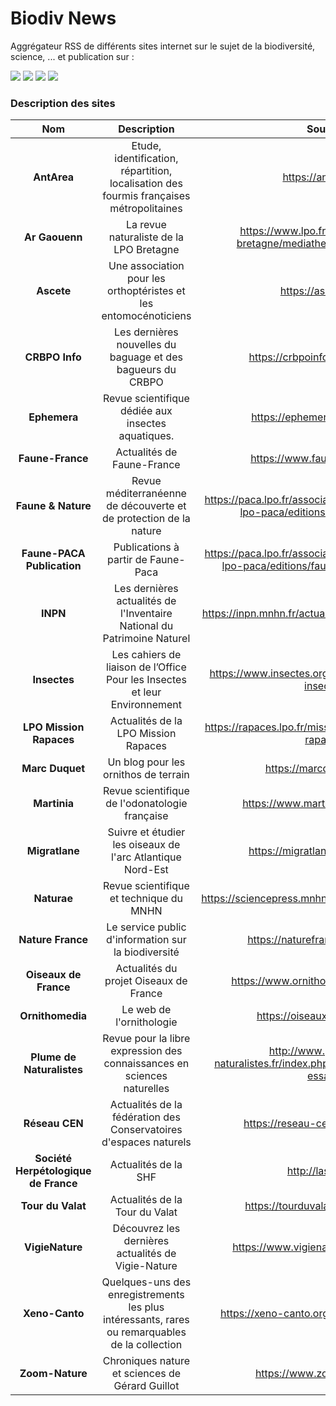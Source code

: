 # Biodiv News

Aggrégateur RSS de différents sites internet sur le sujet de la biodiversité, science, ... et publication sur :

<a href="https://biodivnews.charbonneau.fr/"><img src="https://img.shields.io/badge/Site-Biodiv_News-16ad1b.svg?style=for-the-badge&logoColor=white"></a>
<a href="https://t.me/biodiv_news"><img src="https://img.shields.io/badge/Biodiv__News-2799d1.svg?style=for-the-badge&logo=telegram&logoColor=white"></a>
<a href="https://piaille.fr/@Biodiv_News"><img src="https://img.shields.io/badge/Biodiv__News-5d53e6.svg?style=for-the-badge&logo=mastodon&logoColor=white"></a>
<a href="https://bsky.app/profile/biodiv-news.bsky.social"><img src="https://img.shields.io/badge/Biodiv--News-006bff.svg?style=for-the-badge&logo=bluesky&logoColor=white"></a> 

### Description des sites
| Nom | Description | Source | État |
|:---:|:---:|:---:|:---:|
| **AntArea** | Etude, identification, répartition, localisation des fourmis françaises métropolitaines | https://antarea.fr/ | ✅ |
| **Ar Gaouenn** | La revue naturaliste de la LPO Bretagne | https://www.lpo.fr/lpo-locales/lpo-bretagne/mediatheque/ar-gaouenn2 | ❌ |
| **Ascete** | Une association pour les orthoptéristes et les entomocénoticiens | https://ascete.org/ | ✅ |
| **CRBPO Info** | Les dernières nouvelles du baguage et des bagueurs du CRBPO | https://crbpoinfo.blogspot.com/ | ✅ |
| **Ephemera** | Revue scientifique dédiée aux insectes aquatiques. | https://ephemera.insectes.org/ | ✅ |
| **Faune-France** | Actualités de Faune-France | https://www.faune-france.org/ | ✅ |
| **Faune & Nature** | Revue méditerranéenne de découverte et de protection de la nature | https://paca.lpo.fr/association-protection-nature-lpo-paca/editions/faune-et-nature | ✅ |
| **Faune-PACA Publication** | Publications à partir de Faune-Paca | https://paca.lpo.fr/association-protection-nature-lpo-paca/editions/faune-paca-publication | ✅ |
| **INPN** | Les dernières actualités de l'Inventaire National du Patrimoine Naturel | https://inpn.mnhn.fr/actualites/sommaire-actualites | ❌ |
| **Insectes** | Les cahiers de liaison de l’Office Pour les Insectes et leur Environnement | https://www.insectes.org/content/30-la-revue-insectes | ✅ |
| **LPO Mission Rapaces** | Actualités de la LPO Mission Rapaces | https://rapaces.lpo.fr/mission-rapaces/actualites-rapaces | ❌ |
| **Marc Duquet** | Un blog pour les ornithos de terrain | https://marcduquet.com/ | ✅ |
| **Martinia** | Revue scientifique de l'odonatologie française | https://www.martinia.insectes.org/ | ✅ |
| **Migratlane** | Suivre et étudier les oiseaux de l'arc Atlantique Nord-Est | https://migratlane-telemetrie.fr/ | ✅ |
| **Naturae** | Revue scientifique et technique du MNHN | https://sciencepress.mnhn.fr/fr/periodiques/naturae | ✅ |
| **Nature France** | Le service public d'information sur la biodiversité | https://naturefrance.fr/actualites | ❌ |
| **Oiseaux de France** | Actualités du projet Oiseaux de France | https://www.ornithomedia.com/breves/ | ✅ |
| **Ornithomedia** | Le web de l'ornithologie | https://oiseauxdefrance.org/ | ✅ |
| **Plume de Naturalistes** | Revue pour la libre expression des connaissances en sciences naturelles | http://www.plume-de-naturalistes.fr/index.php/numeros/articles-et-essais/ | ✅ |
| **Réseau CEN** | Actualités de la fédération des Conservatoires d'espaces naturels | https://reseau-cen.org/actualites/ | ❌ |
| **Société Herpétologique de France** | Actualités de la SHF | http://lashf.org/ | ✅ |
| **Tour du Valat** | Actualités de la Tour du Valat | https://tourduvalat.org/actualites/ | ✅ |
| **VigieNature** | Découvrez les dernières actualités de Vigie-Nature | https://www.vigienature.fr/fr/actualites | ❌ |
| **Xeno-Canto** | Quelques-uns des enregistrements les plus intéressants, rares ou remarquables de la collection | https://xeno-canto.org/collection/spotlights | ❌ |
| **Zoom-Nature** | Chroniques nature et sciences de Gérard Guillot | https://www.zoom-nature.fr/ | ✅ |